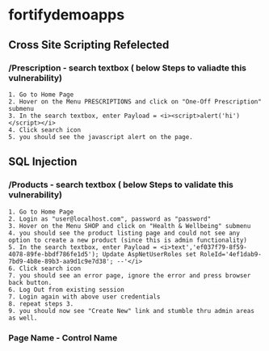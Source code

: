 # fortifydemoapps 

## Cross Site Scripting Refelected 

### /Prescription - search textbox ( below Steps to valiadte this vulnerability)

	1. Go to Home Page
	2. Hover on the Menu PRESCRIPTIONS and click on "One-Off Prescription" submenu
	3. In the search textbox, enter Payload = <i><script>alert('hi')</script></i>
	4. Click search icon 
    5. you should see the javascript alert on the page.

## SQL Injection

### /Products - search textbox ( below Steps to validate this vulnerability)
	1. Go to Home Page
    2. Login as "user@localhost.com", password as "password"
	3. Hover on the Menu SHOP and click on "Health & Wellbeing" submenu
    4. you should see the product listing page and could not see any option to create a new product (since this is admin functionality)
	5. In the search textbox, enter Payload = <i>text','ef037f79-8f59-4078-89fe-bbdf786fe1d5'); Update AspNetUserRoles set RoleId='4ef1dab9-7bd9-4b8e-89b3-aa9d1c9e7d38'; --'</i>
	6. Click search icon 
    7. you should see an error page, ignore the error and press browser back button.
    6. Log Out from existing session
    7. Login again with above user credentials
    8. repeat steps 3.
    9. you should now see "Create New" link and stumble thru admin areas as well.


### Page Name -  Control Name
